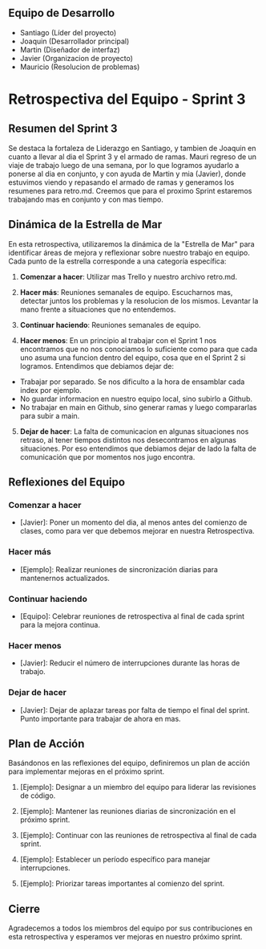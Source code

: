 ## Equipo de Desarrollo

- Santiago (Líder del proyecto)
- Joaquin (Desarrollador principal)
- Martin (Diseñador de interfaz)
- Javier (Organizacion de proyecto)
- Mauricio (Resolucion de problemas)

# Retrospectiva del Equipo - Sprint 3

## Resumen del Sprint 3

Se destaca la fortaleza de Liderazgo en Santiago, y tambien de Joaquin en cuanto a llevar al dia el Sprint 3 y el armado de ramas. Mauri regreso de un viaje de trabajo luego de una semana, por lo que logramos ayudarlo a ponerse al dia en conjunto, y con ayuda de Martin y mia (Javier), donde estuvimos viendo y repasando el armado de ramas y generamos los resumenes para retro.md. 
Creemos que para el proximo Sprint estaremos trabajando mas en conjunto y con mas tiempo.

## Dinámica de la Estrella de Mar

En esta retrospectiva, utilizaremos la dinámica de la "Estrella de Mar" para identificar áreas de mejora y reflexionar sobre nuestro trabajo en equipo. Cada punto de la estrella corresponde a una categoría específica:

1. **Comenzar a hacer**: Utilizar mas Trello y nuestro archivo retro.md.

2. **Hacer más**: Reuniones semanales de equipo. Escucharnos mas, detectar juntos los problemas y la resolucion de los mismos. Levantar la mano frente a situaciones que no entendemos.

3. **Continuar haciendo**: Reuniones semanales de equipo.

4. **Hacer menos**: En un principio al trabajar con el Sprint 1 nos encontramos que no nos conociamos lo suficiente como para que cada uno asuma una funcion dentro del equipo, cosa que en el Sprint 2 si logramos.
Entendimos que debiamos dejar de:
- Trabajar por separado. Se nos dificulto a la hora de ensamblar cada index por ejemplo.
- No guardar informacion en nuestro equipo local, sino subirlo a Github.
- No trabajar en main en Github, sino generar ramas y luego compararlas para subir a main.

5. **Dejar de hacer**: La falta de comunicacion en algunas situaciones nos retraso, al tener tiempos distintos nos desecontramos en algunas situaciones. 
Por eso entendimos que debiamos dejar de lado la falta de comunicación que por momentos nos jugo encontra.

## Reflexiones del Equipo

### Comenzar a hacer

- [Javier]: Poner un momento del dia, al menos antes del comienzo de clases, como para ver que debemos mejorar en nuestra Retrospectiva.

### Hacer más

- [Ejemplo]: Realizar reuniones de sincronización diarias para mantenernos actualizados.

### Continuar haciendo

- [Equipo]: Celebrar reuniones de retrospectiva al final de cada sprint para la mejora continua.

### Hacer menos

- [Javier]: Reducir el número de interrupciones durante las horas de trabajo.

### Dejar de hacer

- [Javier]: Dejar de aplazar tareas por falta de tiempo el final del sprint. 
Punto importante para trabajar de ahora en mas.

## Plan de Acción

Basándonos en las reflexiones del equipo, definiremos un plan de acción para implementar mejoras en el próximo sprint.

1. [Ejemplo]: Designar a un miembro del equipo para liderar las revisiones de código.

2. [Ejemplo]: Mantener las reuniones diarias de sincronización en el próximo sprint.

3. [Ejemplo]: Continuar con las reuniones de retrospectiva al final de cada sprint.

4. [Ejemplo]: Establecer un período específico para manejar interrupciones.

5. [Ejemplo]: Priorizar tareas importantes al comienzo del sprint.

## Cierre

Agradecemos a todos los miembros del equipo por sus contribuciones en esta retrospectiva y esperamos ver mejoras en nuestro próximo sprint.

